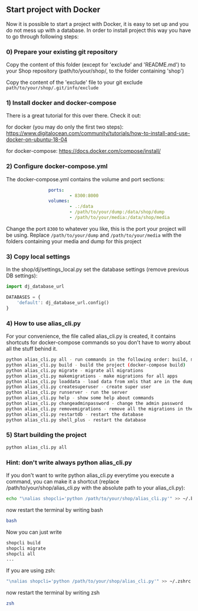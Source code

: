 ## Start project with Docker

Now it is possible to start a project with Docker, it is easy to set up and you do not mess up with a database. In order to install project this way you have to go through following steps:

### 0) Prepare your existing git repository 

Copy the content of this folder (except for 'exclude' and 'README.md') to your Shop repository (path/to/your/shop/, to the folder containing 'shop')

Copy the content of the 'exclude' file to your git exclude ```path/to/your/shop/.git/info/exclude```

### 1) Install docker and docker-compose

There is a great tutorial for this over there. Check it out: 

for docker (you may do only the first two steps): https://www.digitalocean.com/community/tutorials/how-to-install-and-use-docker-on-ubuntu-18-04 

for docker-compose: https://docs.docker.com/compose/install/

### 2) Configure docker-compose.yml

The docker-compose.yml contains the volume and port sections:
```yml
                ports:
                        - 8300:8000
                volumes:
                        - .:/data
                        - /path/to/your/dump:/data/shop/dump
                        - /path/to/your/media:/data/shop/media
```

Change the port ```8300``` to whatever you like, this is the port your project will be using. Replace ```/path/to/your/dump``` and ```/path/to/your/media``` with the folders containing your media and dump for this project

### 3) Copy local settings

In the shop/dj/settings_local.py set the database settings (remove previous DB settings):
```python
import dj_database_url

DATABASES = {
    'default': dj_database_url.config()
}
```

### 4) How to use alias_cli.py

For your convenience, the file called alias_cli.py is created, it contains shortcuts for docker-compose commands so you don't have to worry about all the stuff behind it.

```bash
python alias_cli.py all - run commands in the following order: build, migrate, makemigrations, migrate, loaddata, changeadminpassword, runserver.
python alias_cli.py build - build the project (docker-compose build)
python alias_cli.py migrate - migrate all migrations
python alias_cli.py makemigrations - make migrations for all apps
python alias_cli.py loaddata - load data from xmls that are in the dump folder
python alias_cli.py createsuperuser - create super user
python alias_cli.py runserver - run the server
python alias_cli.py help - show some help about commands
python alias_cli.py changeadminpassword - change the admin password
python alias_cli.py removemigrations - remove all the migrations in the project
python alias_cli.py restartdb - restart the database
python alias_cli.py shell_plus - restart the database
```

### 5) Start building the project

```bash
python alias_cli.py all
```

### Hint: don't write always python alias_cli.py

If you don't want to write python alias_cli.py everytime you execute a command, you can make it a shortcut (replace /path/to/your/shop/alias_cli.py with the absolute path to your alias_cli.py):
```bash
echo "\nalias shopcli='python /path/to/your/shop/alias_cli.py'" >> ~/.bashrc
```
now restart the terminal by writing bash
```bash
bash
```
Now you can just write
```bash
shopcli build
shopcli migrate
shopcli all
...
```
If you are using zsh:

```bash
"\nalias shopcli='python /path/to/your/shop/alias_cli.py'" >> ~/.zshrc
```
now restart the terminal by writing zsh
```bash
zsh
```
